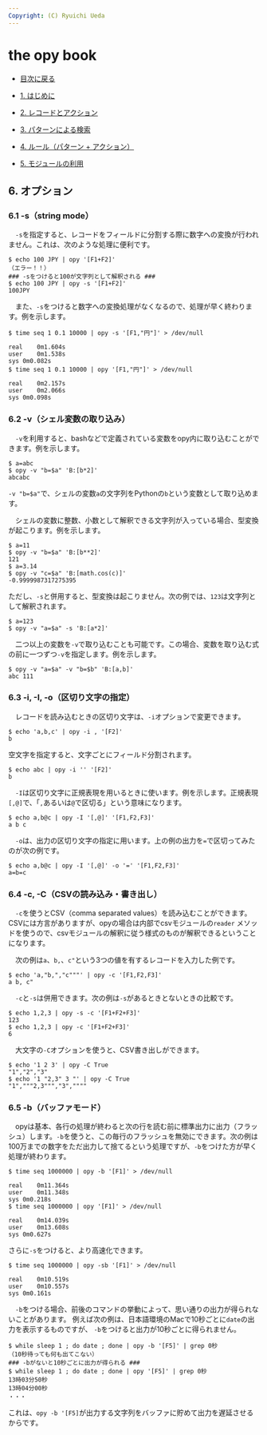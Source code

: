 ```yaml
---
Copyright: (C) Ryuichi Ueda
---
```


# the opy book


* [目次に戻る](/?page=opy_book)

* [1. はじめに](/?page=opy_intro)
* [2. レコードとアクション](/?page=opy_action)
* [3. パターンによる検索](/?page=opy_pattern)
* [4. ルール（パターン + アクション）](/?page=opy_rule)
* [5. モジュールの利用](/?page=opy_module)

## 6. オプション

### 6.1 -s（string mode）

　`-s`を指定すると、レコードをフィールドに分割する際に数字への変換が行われません。これは、次のような処理に便利です。

```
$ echo 100 JPY | opy '[F1+F2]'
（エラー！！）
### -sをつけると100が文字列として解釈される ###
$ echo 100 JPY | opy -s '[F1+F2]'
100JPY
```

　また、`-s`をつけると数字への変換処理がなくなるので、処理が早く終わります。例を示します。

```
$ time seq 1 0.1 10000 | opy -s '[F1,"円"]' > /dev/null

real	0m1.604s
user	0m1.538s
sys	0m0.082s
$ time seq 1 0.1 10000 | opy '[F1,"円"]' > /dev/null

real	0m2.157s
user	0m2.066s
sys	0m0.098s
```

### 6.2 -v（シェル変数の取り込み）

　`-v`を利用すると、bashなどで定義されている変数をopy内に取り込むことができます。例を示します。

```
$ a=abc
$ opy -v "b=$a" 'B:[b*2]'
abcabc
```

`-v "b=$a"`で、シェルの変数`a`の文字列をPythonの`b`という変数として取り込めます。

　シェルの変数に整数、小数として解釈できる文字列が入っている場合、型変換が起こります。例を示します。


```
$ a=11
$ opy -v "b=$a" 'B:[b**2]'
121
$ a=3.14
$ opy -v "c=$a" 'B:[math.cos(c)]'
-0.9999987317275395
```

ただし、`-s`と併用すると、型変換は起こりません。次の例では、`123`は文字列として解釈されます。

```
$ a=123
$ opy -v "a=$a" -s 'B:[a*2]'
```

　二つ以上の変数を`-v`で取り込むことも可能です。この場合、変数を取り込む式の前に一つずつ`-v`を指定します。例を示します。


```
$ opy -v "a=$a" -v "b=$b" 'B:[a,b]'
abc 111
```

### 6.3 -i, -I, -o（区切り文字の指定）

　レコードを読み込むときの区切り文字は、`-i`オプションで変更できます。

```
$ echo 'a,b,c' | opy -i , '[F2]'
b
```

空文字を指定すると、文字ごとにフィールド分割されます。

```
$ echo abc | opy -i '' '[F2]'
b
```


　`-I`は区切り文字に正規表現を用いるときに使います。例を示します。正規表現`[,@]`で、「`,`あるいは`@`で区切る」という意味になります。

```
$ echo a,b@c | opy -I '[,@]' '[F1,F2,F3]'
a b c
```

　`-o`は、出力の区切り文字の指定に用います。上の例の出力を`=`で区切ってみたのが次の例です。

```
$ echo a,b@c | opy -I '[,@]' -o '=' '[F1,F2,F3]'
a=b=c
```

### 6.4 -c, -C（CSVの読み込み・書き出し）

　`-c`を使うとCSV（comma separated values）を読み込むことができます。
CSVには方言がありますが、opyの場合は内部でcsvモジュールの`reader`
メソッドを使うので、csvモジュールの解釈に従う様式のものが解釈できるということになります。


　次の例は`a`、`b,`、`c"`という3つの値を有するレコードを入力した例です。

```
$ echo 'a,"b,","c"""' | opy -c '[F1,F2,F3]'
a b, c"
```

　`-c`と`-s`は併用できます。次の例は`-s`があるときとないときの比較です。

```
$ echo 1,2,3 | opy -s -c '[F1+F2+F3]'
123
$ echo 1,2,3 | opy -c '[F1+F2+F3]'
6
```

　大文字の`-C`オプションを使うと、CSV書き出しができます。

```
$ echo '1 2 3' | opy -C True
"1","2","3"
$ echo '1 "2,3" 3 "' | opy -C True
"1","""2,3""","3",""""
```

### 6.5 -b（バッファモード）

　opyは基本、各行の処理が終わると次の行を読む前に標準出力に出力（フラッシュ）します。`-b`を使うと、この毎行のフラッシュを無効にできます。次の例は100万までの数字をただ出力して捨てるという処理ですが、`-b`をつけた方が早く処理が終わります。

```
$ time seq 1000000 | opy -b '[F1]' > /dev/null

real	0m11.364s
user	0m11.348s
sys	0m0.218s
$ time seq 1000000 | opy '[F1]' > /dev/null

real	0m14.039s
user	0m13.608s
sys	0m0.627s
```

さらに`-s`をつけると、より高速化できます。

```
$ time seq 1000000 | opy -sb '[F1]' > /dev/null

real	0m10.519s
user	0m10.557s
sys	0m0.161s
```

　`-b`をつける場合、前後のコマンドの挙動によって、思い通りの出力が得られないことがあります。
例えば次の例は、日本語環境のMacで10秒ごとに`date`の出力を表示するものですが、
`-b`をつけると出力が10秒ごとに得られません。

```
$ while sleep 1 ; do date ; done | opy -b '[F5]' | grep 0秒
（10秒待っても何も出てこない）
### -bがないと10秒ごとに出力が得られる ###
$ while sleep 1 ; do date ; done | opy '[F5]' | grep 0秒
13時03分50秒
13時04分00秒
・・・
```

これは、`opy -b '[F5]`が出力する文字列をバッファに貯めて出力を遅延させるからです。
